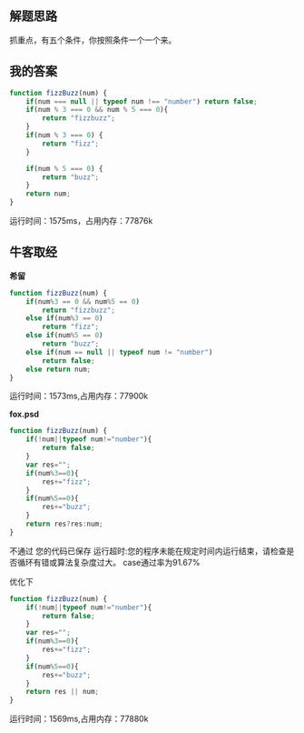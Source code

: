 ## 解题思路

抓重点，有五个条件，你按照条件一个一个来。

## 我的答案

```js
function fizzBuzz(num) {
    if(num === null || typeof num !== "number") return false;
    if(num % 3 === 0 && num % 5 === 0){
        return "fizzbuzz";
    }
    if(num % 3 === 0) {
        return "fizz";
    }

    if(num % 5 === 0) {
        return "buzz";
    }
    return num;
}

```
运行时间：1575ms，占用内存：77876k

## 牛客取经

**希留**

```js
function fizzBuzz(num) {
    if(num%3 == 0 && num%5 == 0)
        return "fizzbuzz";
    else if(num%3 == 0)
        return "fizz";
    else if(num%5 == 0)
        return "buzz";
    else if(num == null || typeof num != "number")
        return false;
    else return num;
}
```
运行时间：1573ms,占用内存：77900k

**fox.psd**

```js
function fizzBuzz(num) {
    if(!num||typeof num!="number"){
        return false;
    }
    var res="";
    if(num%3==0){
        res+="fizz";
    }
    if(num%5==0){
        res+="buzz";
    }
    return res?res:num;
}
```
不通过
您的代码已保存
运行超时:您的程序未能在规定时间内运行结束，请检查是否循环有错或算法复杂度过大。
case通过率为91.67%

优化下

```js
function fizzBuzz(num) {
    if(!num||typeof num!="number"){
        return false;
    }
    var res="";
    if(num%3==0){
        res+="fizz";
    }
    if(num%5==0){
        res+="buzz";
    }
    return res || num;
}
```

运行时间：1569ms,占用内存：77880k
